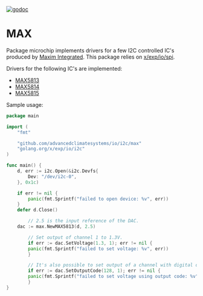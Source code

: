 [![godoc](https://img.shields.io/badge/godoc-reference-blue.svg?style=flat)](https://godoc.org/github.com/AdvancedClimateSystems/io/i2c/max)

# MAX

Package microchip implements drivers for a few I2C controlled IC's produced by
[Maxim Integrated](https://www.maximintegrated.com). This package relies on
[x/exp/io/spi](https://godoc.org/golang.org/x/exp/io/i2c).

Drivers for the following IC's are implemented:

* [MAX5813](https://www.maximintegrated.com/en/products/analog/data-converters/digital-to-analog-converters/MAX5813.html)
* [MAX5814](https://www.maximintegrated.com/en/products/analog/data-converters/digital-to-analog-converters/MAX5814.html)
* [MAX5815](https://www.maximintegrated.com/en/products/analog/data-converters/digital-to-analog-converters/MAX5815.html)

Sample usage:

```go
package main

import (
	"fmt"

	"github.com/advancedclimatesystems/io/i2c/max"
	"golang.org/x/exp/io/i2c"
)

func main() {
	d, err := i2c.Open(&i2c.Devfs{
		Dev: "/dev/i2c-0",
	}, 0x1c)

	if err != nil {
		panic(fmt.Sprintf("failed to open device: %v", err))
	}
	defer d.Close()

        // 2.5 is the input reference of the DAC.
	dac := max.NewMAX5813(d, 2.5)

        // Set output of channel 1 to 1.3V.
        if err := dac.SetVoltage(1.3, 1); err != nil {
		panic(fmt.Sprintf("failed to set voltage: %v", err))
        }

        // It's also possible to set output of a channel with digital output code.
        if err := dac.SetOutputCode(128, 1); err != nil {
		panic(fmt.Sprintf("failed to set voltage using output code: %v", err))
        }
}
```

